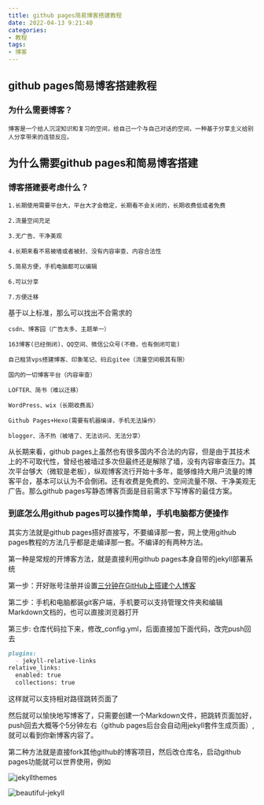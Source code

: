 ```yaml
---
title: github pages简易博客搭建教程
date: 2022-04-13 9:21:40
categories: 
- 教程
tags:
- 博客
---
```


## github pages简易博客搭建教程

### 为什么需要博客？

	博客是一个给人沉淀知识和复习的空间，给自己一个与自己对话的空间，一种基于分享主义给别人分享带来的连锁反应。

## 为什么需要github pages和简易博客搭建

### 博客搭建要考虑什么？

	1.长期使用需要平台大，平台大才会稳定，长期看不会关闭的，长期收费低或者免费
	
	2.流量空间充足
	
	3.无广告、干净美观
	
	4.长期来看不易被墙或者被封、没有内容审查、内容合法性
	
	5.简易方便，手机电脑都可以编辑

	6.可以分享

	7.方便迁移
	

基于以上标准，那么可以找出不合需求的

	csdn、博客园（广告太多、主题单一）
	
	163博客(已经倒闭)、QQ空间、微信公众号(不稳，也有倒闭可能)
	
	自己租赁vps搭建博客、印象笔记、码云gitee（流量空间极其有限）
	
	国内的一切博客平台（内容审查）

	LOFTER、简书（难以迁移）
	
	WordPress、wix（长期收费高）
	
	Github Pages+Hexo(需要有机器编译，手机无法操作）
	
	blogger、汤不热（被墙了、无法访问、无法分享）

从长期来看，github pages上虽然也有很多国内不合法的内容，但是由于其技术上的不可取代性，曾经也被墙过多次但最终还是解除了墙，没有内容审查压力。其次平台够大（微软是老板），纵观博客流行开始十多年，能够维持大用户流量的博客平台，基本可以认为不会倒闭。还有收费是免费的、空间流量不限、干净美观无广告。那么github pages写静态博客页面是目前需求下写博客的最佳方案。

### 到底怎么用github pages可以操作简单，手机电脑都方便操作

其实方法就是github pages搭好直接写，不要编译那一套，网上使用github pages教程的方法几乎都是走编译那一套。不编译的有两种方法。

第一种是常规的开博客方法，就是直接利用github pages本身自带的jekyll部署系统

第一步：开好账号注册并设置[三分钟在GitHub上搭建个人博客](https://zhuanlan.zhihu.com/p/28321740)

第二步：手机和电脑都装git客户端，手机要可以支持管理文件夹和编辑Markdown文档的，也可以直接浏览器打开

第三步: 仓库代码拉下来，修改_config.yml，后面直接加下面代码，改完push回去

```markdown
plugins:
  - jekyll-relative-links
relative_links:
  enabled: true
  collections: true
```
  
这样就可以支持相对路径跳转页面了

然后就可以愉快地写博客了，只需要创建一个Markdown文件，把跳转页面加好，push回去大概等个5分钟左右（github pages后台会自动用jekyll套件生成页面）,就可以看到你新博客内容了。


第二种方法就是直接fork其他github的博客项目，然后改仓库名，启动github pages功能就可以世界使用，例如

![jekyllthemes](http://jekyllthemes.org/)

![beautiful-jekyll](https://github.com/daattali/beautiful-jekyll)
